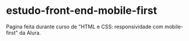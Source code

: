# estudo-front-end-mobile-first
Pagina feita durante curso de "HTML e CSS: responsividade com mobile-first" da Alura.
